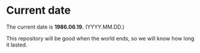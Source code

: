 # Current date

The current date is **1986.06.19.** (YYYY.MM.DD.)

This repository will be good when the world ends, so we will know how long it lasted.